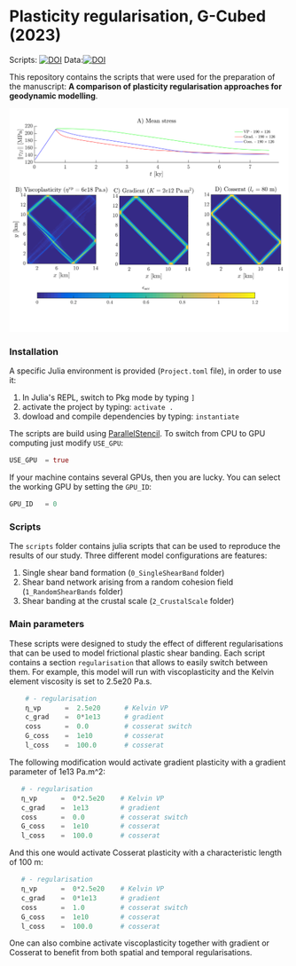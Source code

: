 # Plasticity regularisation, G-Cubed (2023)

Scripts: [![DOI](https://zenodo.org/badge/630468209.svg)](https://zenodo.org/badge/latestdoi/630468209)       Data:[![DOI](https://zenodo.org/badge/DOI/10.5281/zenodo.7692569.svg)](https://doi.org/10.5281/zenodo.7692569)

This repository contains the scripts that were used for the preparation of the manuscript: **A comparison of plasticity regularisation approaches for geodynamic modelling**.

<p align="center">
  <img src="docs/FigureLab0300.png" alt="shear-bands" width="700" />
</p>

### Installation

A specific Julia environment is provided (`Project.toml` file), in order to use it:
1. In Julia's REPL, switch to Pkg mode by typing `]`
2. activate the project by typing: `activate .`
3. dowload and compile dependencies by typing: `instantiate`

The scripts are build using [ParallelStencil](https://github.com/omlins/ParallelStencil.jl). To switch from CPU to GPU computing just modify `USE_GPU`:
```julia
USE_GPU  = true
```
If your machine contains several GPUs, then you are lucky. You can select the working GPU by setting the `GPU_ID`:
```julia
GPU_ID   = 0
```

### Scripts

The `scripts` folder contains julia scripts that can be used to reproduce the results of our study.
Three different model configurations are features:
1. Single shear band formation (`0_SingleShearBand` folder)
2. Shear band network arising from a random cohesion field (`1_RandomShearBands` folder)
3. Shear banding at the crustal scale (`2_CrustalScale` folder)

### Main parameters
These scripts were designed to study the effect of different regularisations that can be used to model frictional plastic shear banding. Each script contains a section `regularisation` that allows to easily switch between them. For example, this model will run with viscoplasticity and the Kelvin element viscosity is set to 2.5e20 Pa.s.
```julia
    # - regularisation
    η_vp      =  2.5e20      # Kelvin VP
    c_grad    =  0*1e13      # gradient
    coss      =  0.0         # cosserat switch
    G_coss    =  1e10        # cosserat
    l_coss    =  100.0       # cosserat
 ```
 The following modification would activate gradient plasticity with a gradient parameter of 1e13 Pa.m^2:
 ```julia
    # - regularisation
    η_vp      =  0*2.5e20    # Kelvin VP
    c_grad    =  1e13        # gradient
    coss      =  0.0         # cosserat switch
    G_coss    =  1e10        # cosserat
    l_coss    =  100.0       # cosserat
 ```
And this one would activate Cosserat plasticity with a characteristic length of 100 m:
 ```julia
    # - regularisation
    η_vp      =  0*2.5e20    # Kelvin VP
    c_grad    =  0*1e13      # gradient
    coss      =  1.0         # cosserat switch
    G_coss    =  1e10        # cosserat
    l_coss    =  100.0       # cosserat
 ```
One can also combine activate viscoplasticity together with gradient or Cosserat to benefit from both spatial and temporal regularisations.
